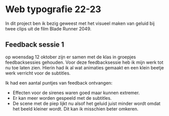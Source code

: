 # Web typografie 22-23

In dit project ben ik bezig geweest met het visueel maken van geluid bij twee clips uit de film Blade Runner 2049. 

## Feedback sessie 1
op woensdag 12 oktober zijn er samen met de klas in groepjes feedbacksessies gehouden. Voor deze feedbacksessie heb ik mijn werk tot nu toe laten zien. Hierin had ik al wat animaties gemaakt en een klein beetje werk verricht voor de subtitles.

Ik had een aantal puntjes van feedback ontvangen:

- Effecten voor de sirenes waren goed maar kunnen extremer.
- Er kan meer worden gespeeld met de subtitles.
- De scene met de piep lijkt nu alsof het geluid juist minder wordt omdat het beeld kleiner wordt. Dit kan ik misschien beter omkeren.